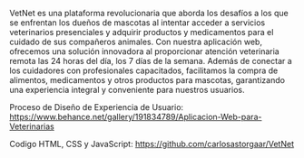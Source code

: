 VetNet es una plataforma revolucionaria que aborda los desafíos a los que se enfrentan los dueños de mascotas al intentar acceder a servicios veterinarios presenciales y adquirir productos y medicamentos para el cuidado de sus compañeros animales. Con nuestra aplicación web, ofrecemos una solución innovadora al proporcionar atención veterinaria remota las 24 horas del día, los 7 días de la semana. Además de conectar a los cuidadores con profesionales capacitados, facilitamos la compra de alimentos, medicamentos y otros productos para mascotas, garantizando una experiencia integral y conveniente para nuestros usuarios.

Proceso de Diseño de Experiencia de Usuario: https://www.behance.net/gallery/191834789/Aplicacion-Web-para-Veterinarias

Codigo HTML, CSS y JavaScript: https://github.com/carlosastorgaar/VetNet
